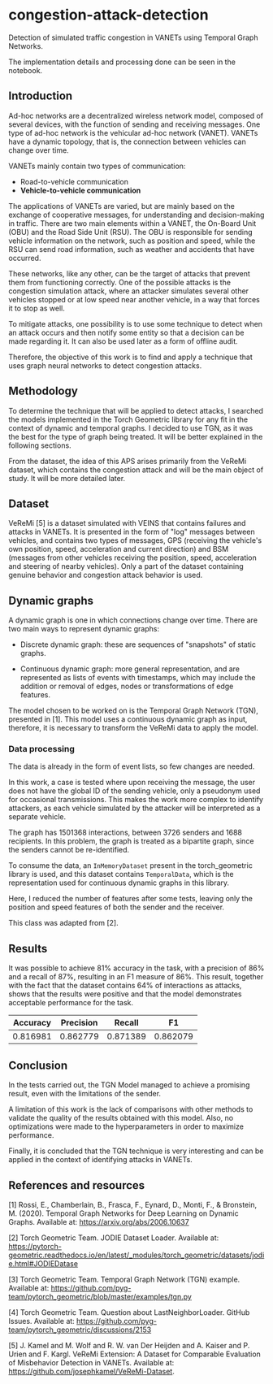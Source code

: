 # congestion-attack-detection
Detection of simulated traffic congestion in VANETs using Temporal Graph Networks.

The implementation details and processing done can be seen in the notebook.

## Introduction

Ad-hoc networks are a decentralized wireless network model, composed of several devices, with the function of sending and receiving messages. One type of ad-hoc network is the vehicular ad-hoc network (VANET). VANETs have a dynamic topology, that is, the connection between vehicles can change over time.

VANETs mainly contain two types of communication:

* Road-to-vehicle communication
* **Vehicle-to-vehicle communication**

The applications of VANETs are varied, but are mainly based on the exchange of cooperative messages, for understanding and decision-making in traffic. There are two main elements within a VANET, the On-Board Unit (OBU) and the Road Side Unit (RSU). The OBU is responsible for sending vehicle information on the network, such as position and speed, while the RSU can send road information, such as weather and accidents that have occurred.

These networks, like any other, can be the target of attacks that prevent them from functioning correctly. One of the possible attacks is the congestion simulation attack, where an attacker simulates several other vehicles stopped or at low speed near another vehicle, in a way that forces it to stop as well.

To mitigate attacks, one possibility is to use some technique to detect when an attack occurs and then notify some entity so that a decision can be made regarding it. It can also be used later as a form of offline audit.

Therefore, the objective of this work is to find and apply a technique that uses graph neural networks to detect congestion attacks.

## Methodology

To determine the technique that will be applied to detect attacks, I searched the models implemented in the Torch Geometric library for any fit in the context of dynamic and temporal graphs. I decided to use TGN, as it was the best for the type of graph being treated. It will be better explained in the following sections.

From the dataset, the idea of this APS arises primarily from the VeReMi dataset, which contains the congestion attack and will be the main object of study. It will be more detailed later.

## Dataset

VeReMi [5] is a dataset simulated with VEINS that contains failures and attacks in VANETs. It is presented in the form of "log" messages between vehicles, and contains two types of messages, GPS (receiving the vehicle's own position, speed, acceleration and current direction) and BSM (messages from other vehicles receiving the position, speed, acceleration and steering of nearby vehicles). Only a part of the dataset containing genuine behavior and congestion attack behavior is used.

## Dynamic graphs

A dynamic graph is one in which connections change over time. There are two main ways to represent dynamic graphs:

* Discrete dynamic graph: these are sequences of "snapshots" of static graphs.

* Continuous dynamic graph: more general representation, and are represented as lists of events with timestamps, which may include the addition or removal of edges, nodes or transformations of edge features.

The model chosen to be worked on is the Temporal Graph Network (TGN), presented in [1]. This model uses a continuous dynamic graph as input, therefore, it is necessary to transform the VeReMi data to apply the model.

### Data processing

The data is already in the form of event lists, so few changes are needed.

In this work, a case is tested where upon receiving the message, the user does not have the global ID of the sending vehicle, only a pseudonym used for occasional transmissions. This makes the work more complex to identify attackers, as each vehicle simulated by the attacker will be interpreted as a separate vehicle.

The graph has 1501368 interactions, between 3726 senders and 1688 recipients. In this problem, the graph is treated as a bipartite graph, since the senders cannot be re-identified.

To consume the data, an `InMemoryDataset` present in the torch_geometric library is used, and this dataset contains `TemporalData`, which is the representation used for continuous dynamic graphs in this library.

Here, I reduced the number of features after some tests, leaving only the position and speed features of both the sender and the receiver.

This class was adapted from [2].

## Results

It was possible to achieve 81% accuracy in the task, with a precision of 86% and a recall of 87%, resulting in an F1 measure of 86%. This result, together with the fact that the dataset contains 64% of interactions as attacks, shows that the results were positive and that the model demonstrates acceptable performance for the task.

| Accuracy | Precision | Recall   | F1       |
|----------|-----------|----------|----------|
| 0.816981 | 0.862779  | 0.871389 | 0.862079 |

## Conclusion

In the tests carried out, the TGN Model managed to achieve a promising result, even with the limitations of the sender.

A limitation of this work is the lack of comparisons with other methods to validate the quality of the results obtained with this model. Also, no optimizations were made to the hyperparameters in order to maximize performance.

Finally, it is concluded that the TGN technique is very interesting and can be applied in the context of identifying attacks in VANETs.

## References and resources

[1] Rossi, E., Chamberlain, B., Frasca, F., Eynard, D., Monti, F., & Bronstein, M. (2020). Temporal Graph Networks for Deep Learning on Dynamic Graphs. Available at: https://arxiv.org/abs/2006.10637

[2] Torch Geometric Team. JODIE Dataset Loader. Available at: https://pytorch-geometric.readthedocs.io/en/latest/_modules/torch_geometric/datasets/jodie.html#JODIEDatase

[3] Torch Geometric Team. Temporal Graph Network (TGN) example. Available at: https://github.com/pyg-team/pytorch_geometric/blob/master/examples/tgn.py

[4] Torch Geometric Team. Question about LastNeighborLoader. GitHub Issues. Available at: https://github.com/pyg-team/pytorch_geometric/discussions/2153

[5] J. Kamel and M. Wolf and R. W. van Der Heijden and A. Kaiser and P. Urien and F. Kargl. VeReMi Extension: A Dataset for Comparable Evaluation of Misbehavior Detection in VANETs. Available at: https://github.com/josephkamel/VeReMi-Dataset.
